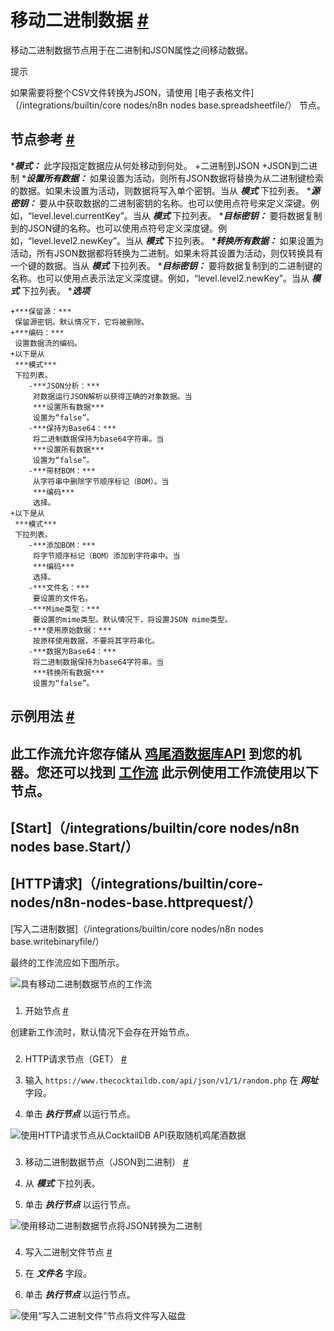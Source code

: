 


 移动二进制数据
 [#](#移动二进制数据 "永久链接")
===========================================================



 移动二进制数据节点用于在二进制和JSON属性之间移动数据。
 




 提示
 



 如果需要将整个CSV文件转换为JSON，请使用
 [电子表格文件]（/integrations/builtin/core nodes/n8n nodes base.spreadsheetfile/）
 节点。
 




 节点参考
 [#](#节点引用 "永久链接")
-------------------------------------------------------


****模式：***
 此字段指定数据应从何处移动到何处。
	+二进制到JSON
	+JSON到二进制
****设置所有数据：***
 如果设置为活动，则所有JSON数据将替换为从二进制键检索的数据。如果未设置为活动，则数据将写入单个密钥。当从
 ***模式***
 下拉列表。
****源密钥：***
 要从中获取数据的二进制密钥的名称。也可以使用点符号来定义深键。例如，“level.level.currentKey”。当从
 ***模式***
 下拉列表。
****目标密钥：***
 要将数据复制到的JSON键的名称。也可以使用点符号定义深度键。例如，“level.level2.newKey”。当从
 ***模式***
 下拉列表。
****转换所有数据：***
 如果设置为活动，所有JSON数据都将转换为二进制。如果未将其设置为活动，则仅转换具有一个键的数据。当从
 ***模式***
 下拉列表。
****目标密钥：***
 要将数据复制到的二进制键的名称。也可以使用点表示法定义深度键。例如，“level.level2.newKey”。当从
 ***模式***
 下拉列表。
****选项***



	+***保留源：***
	 保留源密钥。默认情况下，它将被删除。
	+***编码：***
	 设置数据流的编码。
	+以下是从
	 ***模式***
	 下拉列表。
		-***JSON分析：***
		 对数据运行JSON解析以获得正确的对象数据。当
		 ***设置所有数据***
		 设置为“false”。
		-***保持为Base64：***
		 将二进制数据保持为base64字符串。当
		 ***设置所有数据***
		 设置为“false”。
		-***带材BOM：***
		 从字符串中删除字节顺序标记（BOM）。当
		 ***编码***
		 选择。
	+以下是从
	 ***模式***
	 下拉列表。
		-***添加BOM：***
		 将字节顺序标记（BOM）添加到字符串中。当
		 ***编码***
		 选择。
		-***文件名：***
		 要设置的文件名。
		-***Mime类型：***
		 要设置的mime类型。默认情况下，将设置JSON mime类型。
		-***使用原始数据：***
		 按原样使用数据，不要将其字符串化。
		-***数据为Base64：***
		 将二进制数据保持为base64字符串。当
		 ***转换所有数据***
		 设置为“false”。



 示例用法
 [#](#示例用法 "永久链接")
-----------------------------------------------------



 此工作流允许您存储从
 [鸡尾酒数据库API](https://www.thecocktaildb.com/) 
 到您的机器。您还可以找到
 [工作流](https://n8n.io/workflows/652) 
 此示例使用工作流使用以下节点。
-
 [Start]（/integrations/builtin/core nodes/n8n nodes base.Start/）
 -
 [HTTP请求]（/integrations/builtin/core-nodes/n8n-nodes-base.httprequest/）
 -
 [写入二进制数据]（/integrations/builtin/core nodes/n8n nodes base.writebinaryfile/）




 最终的工作流应如下图所示。
 



![具有移动二进制数据节点的工作流](https://d33wubrfki0l68.cloudfront.net/d560ebc4f011af3834ea3391f6cb94c70e9a5956/36aa4/_images/integrations/builtin/core-nodes/movebinarydata/workflow.png)



### 
 1. 开始节点
 [#](#1-start-node "永久链接")



 创建新工作流时，默认情况下会存在开始节点。
 


### 
 2. HTTP请求节点（GET）
 [#](#2-http-request-node-get "永久链接")


1. 输入
 `https://www.thecocktaildb.com/api/json/v1/1/random.php` 
 在
 ***网址***
 字段。
2. 单击
 ***执行节点***
 以运行节点。



![使用HTTP请求节点从CocktailDB API获取随机鸡尾酒数据](https://d33wubrfki0l68.cloudfront.net/6233801c0db3ef0a71365755c518ffde81e5e98e/5bf9f/_images/integrations/builtin/core-nodes/movebinarydata/httprequest_node.png)



### 
 3. 移动二进制数据节点（JSON到二进制）
 [#](#3-move-binary-data-node-json-to-binary "永久链接")


1. 从
 ***模式***
 下拉列表。
2. 单击
 ***执行节点***
 以运行节点。



![使用移动二进制数据节点将JSON转换为二进制](https://d33wubrfki0l68.cloudfront.net/31b8fd388af4585066a693f2551b29b4430fd840/9a7f5/_images/integrations/builtin/core-nodes/movebinarydata/movebinarydata_node.png)



### 
 4. 写入二进制文件节点
 [#](#4-写入二进制文件-代码 "永久链接")


1. 在
 ***文件名***
 字段。
2. 单击
 ***执行节点***
 以运行节点。



![使用“写入二进制文件”节点将文件写入磁盘](https://d33wubrfki0l68.cloudfront.net/e80524a8308f71f2822c23e1cea6f29213a4d49d/c4163/_images/integrations/builtin/core-nodes/movebinarydata/writebinaryfile_node.png)





